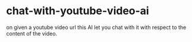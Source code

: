 # chat-with-youtube-video-ai
on given a youtube video url this AI let you chat with it with respect to the content of the video.
